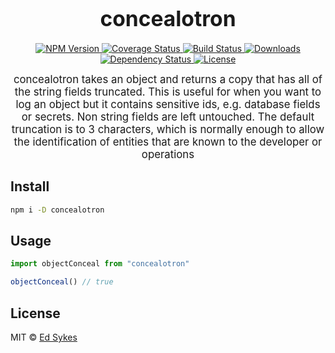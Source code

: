 <big><h1 align="center">concealotron</h1></big>

<p align="center">
  <a href="https://npmjs.org/package/concealotron">
    <img src="https://img.shields.io/npm/v/concealotron.svg?style=flat-square"
         alt="NPM Version">
  </a>

  <a href="https://coveralls.io/r/1self/concealotron">
    <img src="https://img.shields.io/coveralls/1self/concealotron.svg?style=flat-square"
         alt="Coverage Status">
  </a>

  <a href="https://travis-ci.org/1self/concealotron">
    <img src="https://img.shields.io/travis/1self/concealotron.svg?style=flat-square"
         alt="Build Status">
  </a>

  <a href="https://npmjs.org/package/concealotron">
    <img src="http://img.shields.io/npm/dm/concealotron.svg?style=flat-square"
         alt="Downloads">
  </a>

  <a href="https://david-dm.org/1self/concealotron.svg">
    <img src="https://david-dm.org/1self/concealotron.svg?style=flat-square"
         alt="Dependency Status">
  </a>

  <a href="https://github.com//concealotron/blob/master/LICENSE">
    <img src="https://img.shields.io/npm/l/concealotron.svg?style=flat-square"
         alt="License">
  </a>
</p>

<p align="center"><big>
concealotron takes an object and returns a copy that has all of the string fields truncated. This is useful for when you want to log an object but it contains sensitive ids, e.g. database fields or secrets. Non string fields are left untouched. The default truncation is to 3 characters, which is normally enough to allow the identification of entities that are known to the developer or operations
</big></p>


## Install

```sh
npm i -D concealotron
```

## Usage

```js
import objectConceal from "concealotron"

objectConceal() // true
```

## License

MIT © [Ed Sykes](http://github.com/edsykes)

[npm-url]: https://npmjs.org/package/concealotron
[npm-image]: https://img.shields.io/npm/v/concealotron.svg?style=flat-square

[travis-url]: https://travis-ci.org//concealotron
[travis-image]: https://img.shields.io/travis//concealotron.svg?style=flat-square

[coveralls-url]: https://coveralls.io/r//concealotron
[coveralls-image]: https://img.shields.io/coveralls//concealotron.svg?style=flat-square

[depstat-url]: https://david-dm.org//concealotron
[depstat-image]: https://david-dm.org//concealotron.svg?style=flat-square

[download-badge]: http://img.shields.io/npm/dm/concealotron.svg?style=flat-square
